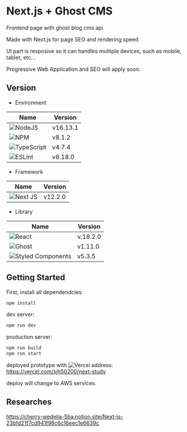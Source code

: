 # Next.js + Ghost CMS 

Frontend page with ghost blog cms api

Made with Next.js for page SEO and rendering speed

UI part is resposive so it can handles multiple devices, such as mobile, tablet, etc...

Progressive Web Application and SEO will apply soon.

## Version
* Environment

| Name | Version |
| ------------------ | -----------------|
| ![NodeJS](https://img.shields.io/badge/node.js-6DA55F?style=for-the-badge&logo=node.js&logoColor=white) | v16.13.1 | 
| ![NPM](https://img.shields.io/badge/NPM-%23000000.svg?style=for-the-badge&logo=npm&logoColor=white) | v8.1.2 | 
| ![TypeScript](https://img.shields.io/badge/typescript-%23007ACC.svg?style=for-the-badge&logo=typescript&logoColor=white) | v4.7.4 |
| ![ESLint](https://img.shields.io/badge/ESLint-4B3263?style=for-the-badge&logo=eslint&logoColor=white) | v8.18.0 |
* Framework

| Name | Version |
| ------------------ | -----------------|
| ![Next JS](https://img.shields.io/badge/Next-black?style=for-the-badge&logo=next.js&logoColor=white) | v12.2.0 |
* Library

| Name | Version |
| ------------------ | -----------------|
|	![React](https://img.shields.io/badge/react-%2320232a.svg?style=for-the-badge&logo=react&logoColor=%2361DAFB) | v.18.2.0 |
| ![Ghost](https://img.shields.io/badge/ghost-000?style=for-the-badge&logo=ghost&logoColor=%23F7DF1E) | v1.11.0 |
| ![Styled Components](https://img.shields.io/badge/styled--components-DB7093?style=for-the-badge&logo=styled-components&logoColor=white) | v5.3.5 |

## Getting Started

First, install all dependendcies:
```bash
npm install
```

dev server:

```bash
npm run dev
```

production server:

```bash
npm run build
npm run start
```

deployed prototype with ![Vercel](https://img.shields.io/badge/vercel-%23000000.svg?style=for-the-badge&logo=vercel&logoColor=white)
address: https://vercel.com/sjh50200/next-study

deploy will change to AWS services.

## Researches
https://cherry-wedelia-5ba.notion.site/Next-js-23bfd21f7cd941f98c6c16eec1e6639c

